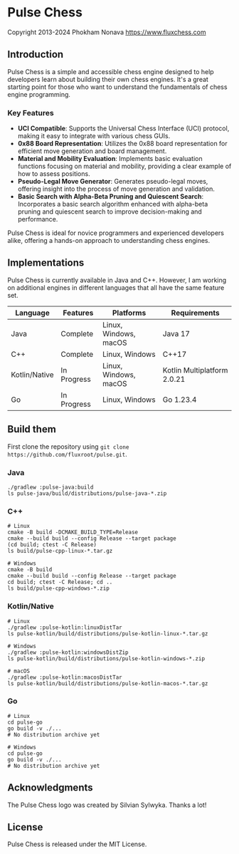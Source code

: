 Pulse Chess
===========

Copyright 2013-2024 Phokham Nonava
https://www.fluxchess.com


Introduction
------------

Pulse Chess is a simple and accessible chess engine designed to help developers learn about building their own chess
engines. It's a great starting point for those who want to understand the fundamentals of chess engine programming.

### Key Features

- **UCI Compatible**: Supports the Universal Chess Interface (UCI) protocol, making it easy to integrate with various
  chess GUIs.
- **0x88 Board Representation**: Utilizes the 0x88 board representation for efficient move generation and board
  management.
- **Material and Mobility Evaluation**: Implements basic evaluation functions focusing on material and mobility,
  providing a clear example of how to assess positions.
- **Pseudo-Legal Move Generator**: Generates pseudo-legal moves, offering insight into the process of move generation
  and validation.
- **Basic Search with Alpha-Beta Pruning and Quiescent Search**: Incorporates a basic search algorithm enhanced with
  alpha-beta pruning and quiescent search to improve decision-making and performance.

Pulse Chess is ideal for novice programmers and experienced developers alike, offering a hands-on approach to
understanding chess engines.

Implementations
---------------

Pulse Chess is currently available in Java and C++. However, I am working on additional engines in different languages
that all have the same feature set.

| Language      | Features    | Platforms             | Requirements                |
|---------------|-------------|-----------------------|-----------------------------|
| Java          | Complete    | Linux, Windows, macOS | Java 17                     |
| C++           | Complete    | Linux, Windows        | C++17                       |
| Kotlin/Native | In Progress | Linux, Windows, macOS | Kotlin Multiplatform 2.0.21 |
| Go            | In Progress | Linux, Windows        | Go 1.23.4                   |

Build them
----------

First clone the repository using `git clone https://github.com/fluxroot/pulse.git`.

### Java

```shell
./gradlew :pulse-java:build
ls pulse-java/build/distributions/pulse-java-*.zip
```

### C++

```shell
# Linux
cmake -B build -DCMAKE_BUILD_TYPE=Release
cmake --build build --config Release --target package
(cd build; ctest -C Release)
ls build/pulse-cpp-linux-*.tar.gz
```

```shell
# Windows
cmake -B build
cmake --build build --config Release --target package
cd build; ctest -C Release; cd ..
ls build/pulse-cpp-windows-*.zip
```

### Kotlin/Native

```shell
# Linux
./gradlew :pulse-kotlin:linuxDistTar
ls pulse-kotlin/build/distributions/pulse-kotlin-linux-*.tar.gz
```

```shell
# Windows
./gradlew :pulse-kotlin:windowsDistZip
ls pulse-kotlin/build/distributions/pulse-kotlin-windows-*.zip
```

```shell
# macOS
./gradlew :pulse-kotlin:macosDistTar
ls pulse-kotlin/build/distributions/pulse-kotlin-macos-*.tar.gz
```

### Go

```shell
# Linux
cd pulse-go
go build -v ./...
# No distribution archive yet
```

```shell
# Windows
cd pulse-go
go build -v ./...
# No distribution archive yet
```

Acknowledgments
---------------

The Pulse Chess logo was created by Silvian Sylwyka. Thanks a lot!

License
-------

Pulse Chess is released under the MIT License.

